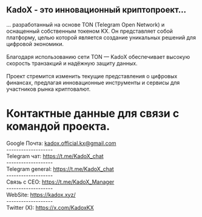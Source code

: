 ## KadoX - это инновационный криптопроект...
... разработанный на основе TON (Telegram Open Network) и оснащенный собственным токеном KX.
Он представляет собой платформу, целью которой является создание уникальных решений для цифровой экономики. <br><br>
Благодаря использованию сети TON — KadoX обеспечивает высокую скорость транзакций и надёжную защиту данных. <br><br>
Проект стремится изменить текущие представления о цифровых финансах, предлагая инновационные инструменты и сервисы для участников рынка криптовалют.

Контактные данные для связи с командой проекта.
============================
Google Почта: kadox.official.kx@gmail.com
<br>-------------------<br>
Telegram чат: https://t.me/KadoX_chat
<br>-------------------<br>
Telegram general:
https://t.me/KadoX_chat
<br>-------------------<br>
Связь с CEO: https://t.me/KadoX_Manager
<br>-------------------<br>
WebSite:
https://kadox.xyz/
<br>-------------------<br>
Twitter (X):
https://x.com/KadoxKX
